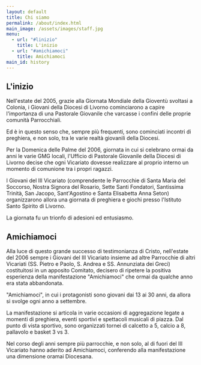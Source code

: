 ```yaml
---
layout: default
title: Chi siamo
permalink: /about/index.html
main_image: /assets/images/staff.jpg
menu:
  - url: "#linizio"
    title: L'inizio
  - url: "#amichiamoci"
    title: Amichiamoci
main_id: history
---
```


## L'inizio

Nell'estate del 2005, grazie alla Giornata Mondiale della
Gioventù svoltasi a Colonia, i Giovani della Diocesi
di Livorno cominciarono a capire l'importanza di una
Pastorale Giovanile che varcasse i confini delle proprie
comunità Parrocchiali.

Ed è in questo senso che, sempre più
frequenti, sono cominciati incontri di preghiera, e non
solo, tra le varie realtà giovanili della
Diocesi.

Per la Domenica delle Palme del 2006, giornata in cui si
celebrano ormai da anni le varie GMG locali, l'Ufficio di
Pastorale Giovanile della Diocesi di Livorno decise che
ogni Vicariato dovesse realizzare al proprio interno un
momento di comunione tra i propri ragazzi.

I Giovani del III Vicariato (comprendente le Parrocchie di
Santa Maria del Soccorso, Nostra Signora del Rosario, Sette
Santi Fondatori, Santissima Trinità, San Jacopo,
Sant'Agostino e Santa Elisabetta Anna Seton) organizzarono
allora una giornata di preghiera e giochi presso l'Istituto
Santo Spirito di Livorno.

La giornata fu un trionfo di adesioni ed entusiasmo.



## Amichiamoci

Alla luce di questo grande successo di testimonianza di
Cristo, nell'estate del 2006 sempre i Giovani del III
Vicariato insieme ad altre Parrocchie di altri Vicariati
(SS. Pietro e Paolo, S. Andrea e SS. Annunziata dei Greci)
costituitosi in un apposito Comitato, decisero di ripetere
la positiva esperienza della manifestazione "Amichiamoci"
che ormai da qualche anno era stata abbandonata.

"Amichiamoci", in cui i protagonisti sono giovani dai 13 ai
30 anni, da allora si svolge ogni anno a settembre.

La manifestazione si articola in varie occasioni di
aggregazione legate a momenti di preghiera, eventi sportivi
e spettacoli musicali di piazza. Dal punto di vista
sportivo, sono organizzati tornei di calcetto a 5, calcio
a 8, pallavolo e basket 3 vs 3.

Nel corso degli anni sempre più parrocchie, e non
solo, al di fuori del III Vicariato hanno aderito ad
Amichiamoci, conferendo alla manifestazione una
dimensione oramai Diocesana.